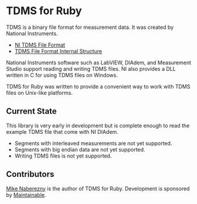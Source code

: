 # TDMS for Ruby

TDMS is a binary file format for measurement data.  It was created
by National Instruments.  

 - [NI TDMS File Format](http://zone.ni.com/devzone/cda/tut/p/id/3727)
 - [TDMS File Format Internal Structure](http://zone.ni.com/devzone/cda/tut/p/id/5696)

National Instruments software such as LabVIEW, DIAdem, and Measurement
Studio support reading and writing TDMS files.  NI also provides a DLL 
written in C for using TDMS files on Windows.

TDMS for Ruby was written to provide a convenient way to work with
TDMS files on Unix-like platforms.

## Current State

This library is very early in development but is complete enough to
read the example TDMS file that come with NI DIAdem.  

 - Segments with interleaved measurements are not yet supported.
 - Segments with big endian data are not yet supported.
 - Writing TDMS files is not yet supported.  

## Contributors

[Mike Naberezny](http://github.com/mnaberez) is the author of TDMS for 
Ruby.  Development is sponsored by [Maintainable](http://maintainable.com).
